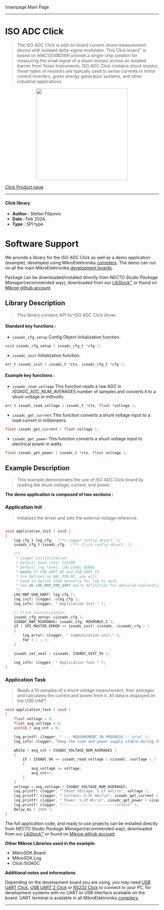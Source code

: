 \mainpage Main Page

---
# ISO ADC Click

> The ISO ADC Click is add-on board current-shunt measurement device with isolated delta-sigma modulator. This Click board™ is based on AMC1204BDWR provide a single-chip solution for measuring the small signal of a shunt resistor across an isolated barrier from Texas Instruments. ISO ADC Click contains shunt resistor, these types of resistors are typically used to sense currents in motor control inverters, green energy generation systems, and other industrial applications.

<p align="center">
  <img src="https://download.mikroe.com/images/click_for_ide/isoadc_click.png" height=300px>
</p>

[Click Product page](https://www.mikroe.com/iso-adc-click)

---


#### Click library

- **Author**        : Stefan Filipovic
- **Date**          : Feb 2024.
- **Type**          : SPI type


# Software Support

We provide a library for the ISO ADC Click
as well as a demo application (example), developed using MikroElektronika
[compilers](https://www.mikroe.com/necto-studio).
The demo can run on all the main MikroElektronika [development boards](https://www.mikroe.com/development-boards).

Package can be downloaded/installed directly from *NECTO Studio Package Manager*(recommended way), downloaded from our [LibStock&trade;](https://libstock.mikroe.com) or found on [Mikroe github account](https://github.com/MikroElektronika/mikrosdk_click_v2/tree/master/clicks).

## Library Description

> This library contains API for ISO ADC Click driver.

#### Standard key functions :

- `isoadc_cfg_setup` Config Object Initialization function.
```c
void isoadc_cfg_setup ( isoadc_cfg_t *cfg );
```

- `isoadc_init` Initialization function.
```c
err_t isoadc_init ( isoadc_t *ctx, isoadc_cfg_t *cfg );
```

#### Example key functions :

- `isoadc_read_voltage` This function reads a raw ADC in ISOADC_ADC_NUM_AVERAGES number of samples and converts it to a shunt voltage in millivolts.
```c
err_t isoadc_read_voltage ( isoadc_t *ctx, float *voltage );
```

- `isoadc_get_current` This function converts a shunt voltage input to a load current in milliampers.
```c
float isoadc_get_current ( float voltage );
```

- `isoadc_get_power` This function converts a shunt voltage input to electrical power in watts.
```c
float isoadc_get_power ( isoadc_t *ctx, float voltage );
```

## Example Description

> This example demonstrates the use of ISO ADC Click board by reading the shunt voltage, current, and power.

**The demo application is composed of two sections :**

### Application Init

> Initializes the driver and sets the external voltage reference.

```c

void application_init ( void )
{
    log_cfg_t log_cfg;  /**< Logger config object. */
    isoadc_cfg_t isoadc_cfg;  /**< Click config object. */

    /** 
     * Logger initialization.
     * Default baud rate: 115200
     * Default log level: LOG_LEVEL_DEBUG
     * @note If USB_UART_RX and USB_UART_TX 
     * are defined as HAL_PIN_NC, you will 
     * need to define them manually for log to work. 
     * See @b LOG_MAP_USB_UART macro definition for detailed explanation.
     */
    LOG_MAP_USB_UART( log_cfg );
    log_init( &logger, &log_cfg );
    log_info( &logger, " Application Init " );

    // Click initialization.
    isoadc_cfg_setup( &isoadc_cfg );
    ISOADC_MAP_MIKROBUS( isoadc_cfg, MIKROBUS_1 );
    if ( SPI_MASTER_ERROR == isoadc_init( &isoadc, &isoadc_cfg ) )
    {
        log_error( &logger, " Communication init." );
        for ( ; ; );
    }
    
    isoadc_set_vext ( &isoadc, ISOADC_VEXT_5V );
    
    log_info( &logger, " Application Task " );
}

```

### Application Task

> Reads a 10 samples of a shunt voltage measurement, then averages and calculates the current and power from it. All data is displayed on the USB UART.

```c
void application_task ( void )
{
    float voltage = 0;
    float avg_voltage = 0;
    uint16_t avg_cnt = 0; 

    log_printf( &logger, " --- MEASUREMENT IN PROGRESS ---\r\n" );
    log_info( &logger, "Keep the load and power supply stable during the measurement process\r\n" );

    while ( avg_cnt < ISOADC_VOLTAGE_NUM_AVERAGES )
    {
        if ( ISOADC_OK == isoadc_read_voltage ( &isoadc, &voltage ) )
        {
            avg_voltage += voltage;
            avg_cnt++;
        }
    }
    voltage = avg_voltage / ISOADC_VOLTAGE_NUM_AVERAGES;
    log_printf( &logger, " Shunt Voltage: %.1f mV\r\n", voltage );
    log_printf( &logger, " Current: %.3f mA\r\n", isoadc_get_current ( voltage ) );
    log_printf( &logger, " Power: %.3f W\r\n", isoadc_get_power ( &isoadc, voltage ) );
    log_printf( &logger, "-------------------------\r\n\n" );
    Delay_ms ( 1000 );
}
```

The full application code, and ready to use projects can be installed directly from *NECTO Studio Package Manager*(recommended way), downloaded from our [LibStock&trade;](https://libstock.mikroe.com) or found on [Mikroe github account](https://github.com/MikroElektronika/mikrosdk_click_v2/tree/master/clicks).

**Other Mikroe Libraries used in the example:**

- MikroSDK.Board
- MikroSDK.Log
- Click.ISOADC

**Additional notes and informations**

Depending on the development board you are using, you may need
[USB UART Click](https://www.mikroe.com/usb-uart-click),
[USB UART 2 Click](https://www.mikroe.com/usb-uart-2-click) or
[RS232 Click](https://www.mikroe.com/rs232-click) to connect to your PC, for
development systems with no UART to USB interface available on the board. UART
terminal is available in all MikroElektronika
[compilers](https://shop.mikroe.com/compilers).

---
